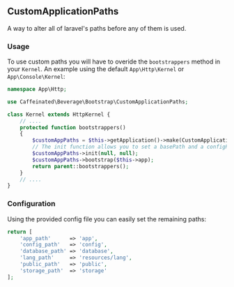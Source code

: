 CustomApplicationPaths
-----------------------

A way to alter all of laravel's paths before any of them is used.

### Usage

To use custom paths you will have to overide the `bootstrappers` method in your `Kernel`. An example using the default `App\Http\Kernel` or `App\Console\Kernel`:

```php
namespace App\Http;

use Caffeinated\Beverage\Bootstrap\CustomApplicationPaths;

class Kernel extends HttpKernel {
    // ....
    protected function bootstrappers()
    {
        $customAppPaths = $this->getApplication()->make(CustomApplicationPaths::class);
        // The init function allows you to set a basePath and a configPath
        $customAppPaths->init(null, null);
        $customAppPaths->bootstrap($this->app);
        return parent::bootstrappers();
    }
    // ....
}
```

### Configuration

Using the provided config file you can easily set the remaining paths:

```php
return [
	'app_path'      => 'app',
	'config_path'   => 'config',
	'database_path' => 'database',
	'lang_path'     => 'resources/lang',
	'public_path'   => 'public',
	'storage_path'  => 'storage'
];
```
